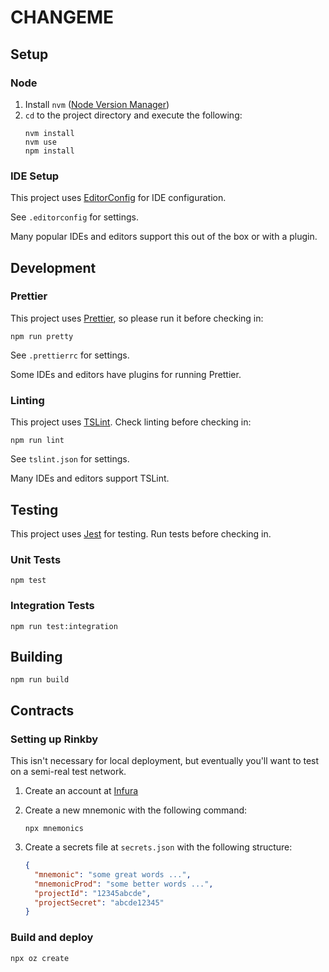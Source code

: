 # CHANGEME

## Setup

### Node

1.  Install `nvm` ([Node Version Manager](https://github.com/creationix/nvm))
2.  `cd` to the project directory and execute the following:
    ```
    nvm install
    nvm use
    npm install
    ```

### IDE Setup

This project uses [EditorConfig](https://editorconfig.org/) for IDE configuration.

See `.editorconfig` for settings.

Many popular IDEs and editors support this out of the box or with a plugin.

## Development

### Prettier

This project uses [Prettier](https://prettier.io/), so please run it before checking in:

```
npm run pretty
```

See `.prettierrc` for settings.

Some IDEs and editors have plugins for running Prettier.

### Linting

This project uses [TSLint](https://palantir.github.io/tslint/). Check linting before checking in:

```
npm run lint
```

See `tslint.json` for settings.

Many IDEs and editors support TSLint.

## Testing

This project uses [Jest](https://jestjs.io/) for testing. Run tests before checking in.

### Unit Tests

```
npm test
```

### Integration Tests

```
npm run test:integration
```

## Building

```
npm run build
```

## Contracts

### Setting up Rinkby

This isn't necessary for local deployment, but eventually you'll want to
test on a semi-real test network.

1. Create an account at [Infura](https://infura.io)
2. Create a new mnemonic with the following command:
    ```shell script
    npx mnemonics
    ```

3. Create a secrets file at `secrets.json` with the following structure:

    ```json
    {
      "mnemonic": "some great words ...",
      "mnemonicProd": "some better words ...",
      "projectId": "12345abcde",
      "projectSecret": "abcde12345"
    }
    ```

### Build and deploy

```shell script
npx oz create
```
